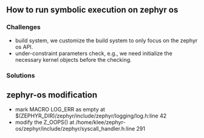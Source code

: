## How to run symbolic execution on zephyr os
### Challenges
* build system, we customize the build system to only focus on the zephyr os API.
* under-constraint parameters check, e.g., we need initialize the necessary kernel objects before the checking.

### Solutions




## zephyr-os modification

* mark MACRO LOG_ERR as empty at $(ZEPHYR_DIR)/zephyr/include/zephyr/logging/log.h:line 42
* modify the Z_OOPS() at /home/klee/zephyr-os/zephyr/include/zephyr/syscall_handler.h:line 291
